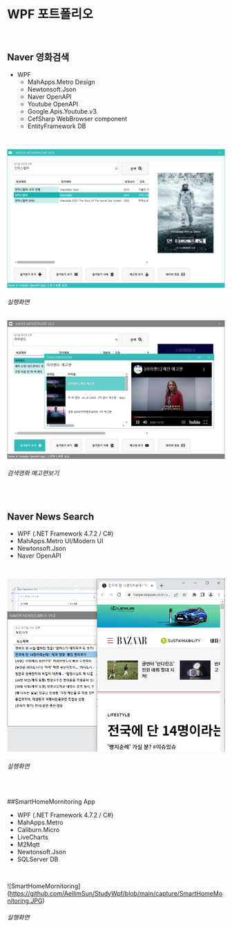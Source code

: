 # WPF 포트폴리오

<br/>

## Naver 영화검색
  - WPF
    - MahApps.Metro Design
    - Newtonsoft.Json
    - Naver OpenAPI
    - Youtube OpenAPI
    - Google.Apis.Youtube.v3
    - CefSharp WebBrowser component
    - EntityFramework DB

<br/>

![NaverMovieFinder](https://github.com/AellimSun/StudyWpf/blob/main/capture/interstellar.png)
###### 실행화면

![YoutubePlay](https://github.com/AellimSun/StudyWpf/blob/main/capture/youtubTrailer.JPG)
###### 검색영화 예고편보기





<br/>

## Naver News Search
  - WPF (.NET Framework 4.7.2 / C#)
  - MahApps.Metro UI/Modern UI
  - Newtonsoft.Json
  - Naver OpenAPI

<br/>


![NaverNewsSearch](https://raw.githubusercontent.com/AellimSun/StudyWpf/main/capture/NaverNews.png)
###### 실행화면

<br/>


##SmartHomeMornitoring App
 - WPF (.NET Framework 4.7.2 / C#)
  - MahApps.Metro
  - Caliburn.Micro
  - LiveCharts
  - M2Mqtt
  - Newtonsoft.Json
  - SQLServer DB

<br/>

![SmartHomeMornitoring] (https://github.com/AellimSun/StudyWpf/blob/main/capture/SmartHomeMonitoring.JPG)
###### 실행화면
